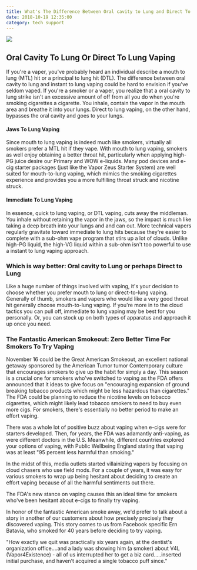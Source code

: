 ```yaml
---
title: What's The Difference Between Oral cavity to Lung and Direct To Lung Vaping
date: 2018-10-19 12:35:00
category: tech support
---
```


![](/images/5.jpg)

## Oral Cavity To Lung Or Direct To Lung Vaping

If you're a vaper, you've probably heard an individual describe a mouth to lung (MTL) hit or a principal to lung hit (DTL). The difference between oral cavity to lung and instant to lung vaping could be hard to envision if you've seldom vaped. If you're a smoker or a vaper, you realize that a oral cavity to lung strike isn't an excessive amount of off from all you do when you're smoking cigarettes a cigarette. You inhale, contain the vapor in the mouth area and breathe it into your lungs. Direct to lung vaping, on the other hand, bypasses the oral cavity and goes to your lungs.

#### Jaws To Lung Vaping 
Since mouth to lung vaping is indeed much like smokers, virtually all smokers prefer a MTL hit if they vape. With mouth to lung vaping, smokers as well enjoy obtaining a better throat hit, particularly when applying high-PG juice desire our Primary and WOW e-liquids. Many pod devices and e-cig starter packages (just like the Vapor Zeus Starter System) are well suited for mouth-to-lung vaping, which mimics the smoking cigarettes experience and provides you a more fulfilling throat struck and nicotine struck.

<!-- more -->

#### Immediate To Lung Vaping 
In essence, quick to lung vaping, or DTL vaping, cuts away the middleman. You inhale without retaining the vapor in the jaws, so the impact is much like taking a deep breath into your lungs and and can out. More technical vapers regularly gravitate toward immediate to lung hits because they're easier to complete with a sub-ohm vape program that stirs up a lot of clouds. Unlike high-PG liquid, the high-VG liquid within a sub-ohm isn't too powerful to use a instant to lung vaping approach.

### Which is way better: Oral cavity to Lung or perhaps Direct to Lung 
Like a huge number of things involved with vaping, it's your decision to choose whether you prefer mouth to lung or direct-to-lung vaping. Generally of thumb, smokers and vapers who would like a very good throat hit generally choose mouth-to-lung vaping. If you're more in to the cloud tactics you can pull off, immediate to lung vaping may be best for you personally. Or, you can stock up on both types of apparatus and approach it up once you need.

### The Fantastic American Smokeout: Zero Better Time For Smokers To Try Vaping
November 16 could be the Great American Smokeout, an excellent national getaway sponsored by the American Tumor tumor Contemporary culture that encourages smokers to give up the habit for simply a day. This season is a crucial one for smokers who've switched to vaping as the FDA offers announced that it ideas to give focus on "encouraging expansion of ground breaking tobacco products which might be less hazardous than cigarettes." The FDA could be planning to reduce the nicotine levels on tobacco cigarettes, which might likely lead tobacco smokers to need to buy even more cigs. For smokers, there's essentially no better period to make an effort vaping.

There was a whole lot of positive buzz about vaping when e-cigs were for starters developed. Then, for years, the FDA was adamantly anti-vaping, as were different doctors in the U.S. Meanwhile, different countries explored your options of vaping, with Public Wellbeing England stating that vaping was at least "95 percent less harmful than smoking."

In the midst of this, media outlets started villainizing vapers by focusing on cloud chasers who use field mods. For a couple of years, it was easy for various smokers to wrap up being hesitant about deciding to create an effort vaping because of all the harmful sentiments out there.

The FDA's new stance on vaping causes this an ideal time for smokers who've been hesitant about e-cigs to finally try vaping.

In honor of the fantastic American smoke away, we'd prefer to talk about a story in another of our customers about how precisely precisely they discovered vaping. This story comes to us from Facebook specific Ern Batavia, who smoked for 40 years before deciding to try vaping.

"How exactly we quit was practically six years again, at the dentist's organization office….and a lady was showing him (a smoker) about V4L (Vapor4Existence) - all of us interrupted her to get a biz card…..inserted initial purchase, and haven’t acquired a single tobacco puff since."
